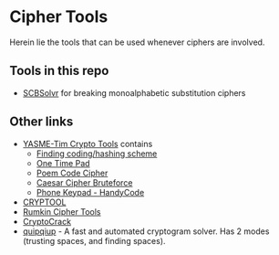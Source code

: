 Cipher Tools
============

Herein lie the tools that can be used whenever ciphers are involved.

Tools in this repo
------------------

+ [SCBSolvr](SCBSolvr.zip) for breaking monoalphabetic substitution ciphers

Other links
-----------

+ [YASME-Tim Crypto Tools](https://github.com/YASME-Tim/crypto-tools) contains
  + [Finding coding/hashing scheme](https://github.com/YASME-Tim/crypto-tools/tree/master/find-coding-scheme)
  + [One Time Pad](https://github.com/YASME-Tim/crypto-tools/tree/master/otp)
  + [Poem Code Cipher](https://github.com/YASME-Tim/crypto-tools/tree/master/poemcode)
  + [Caesar Cipher Bruteforce](https://github.com/YASME-Tim/crypto-tools/tree/master/rot)
  + [Phone Keypad - HandyCode](https://github.com/YASME-Tim/crypto-tools/tree/master/handycode)
+ [CRYPTOOL](https://www.cryptool.org/en/)
+ [Rumkin Cipher Tools](http://rumkin.com/tools/cipher/)
+ [CryptoCrack](https://sites.google.com/site/cryptocrackprogram/)
+ [quipqiup](http://www.quipqiup.com/) - A fast and automated cryptogram solver. Has 2 modes (trusting spaces, and finding spaces).

